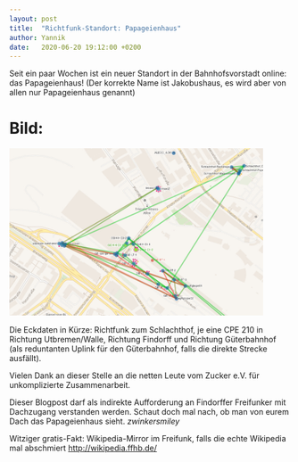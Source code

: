 ```yaml
---
layout: post
title:  "Richtfunk-Standort: Papageienhaus"
author: Yannik
date:   2020-06-20 19:12:00 +0200
---
```


Seit ein paar Wochen ist ein neuer Standort in der Bahnhofsvorstadt online: das Papageienhaus! 
(Der korrekte Name ist Jakobushaus, es wird aber von allen nur Papageienhaus genannt) 

# Bild:
<a href="/blog/files/2020-06-20/papageienhaus_screenshot1.jpg"><img src="/blog/files/2020-06-20/papageienhaus_screenshot1.jpg" alt="Screenshot der Freifunk-Karte" style="max-height:300px"></a>

Die Eckdaten in Kürze: Richtfunk zum Schlachthof, je eine CPE 210 in Richtung Utbremen/Walle, Richtung Findorff und 
Richtung Güterbahnhof (als reduntanten Uplink für den Güterbahnhof, falls die direkte Strecke ausfällt). 

Vielen Dank an dieser Stelle an die netten Leute vom Zucker e.V. für unkomplizierte Zusammenarbeit. 

Dieser Blogpost darf als indirekte Aufforderung an Findorffer Freifunker mit Dachzugang verstanden werden. 
Schaut doch mal nach, ob man von eurem Dach das Papageienhaus sieht. *zwinkersmiley*

Witziger gratis-Fakt: Wikipedia-Mirror im Freifunk, falls die echte Wikipedia  mal abschmiert http://wikipedia.ffhb.de/ 
